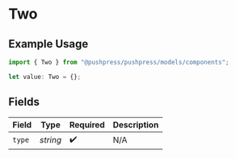 # Two

## Example Usage

```typescript
import { Two } from "@pushpress/pushpress/models/components";

let value: Two = {};
```

## Fields

| Field              | Type               | Required           | Description        |
| ------------------ | ------------------ | ------------------ | ------------------ |
| `type`             | *string*           | :heavy_check_mark: | N/A                |